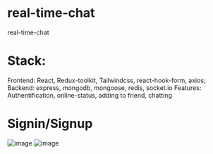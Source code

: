# real-time-chat
real-time-chat
# Stack: 
Frontend: React, Redux-toolkit, Tailwindcss, react-hook-form, axios;
Backend: express, mongodb, mongoose, redis, socket.io
Features: Authentification, online-status, adding to friend, chatting

# Signin/Signup
![image](https://user-images.githubusercontent.com/112856770/225926526-cecd4876-4d42-4783-9777-fbed148caecc.png)
![image](https://user-images.githubusercontent.com/112856770/225929707-ee70ad6a-15a3-476d-bdf5-a3eb61e49102.png)

